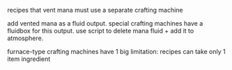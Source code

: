 recipes that vent mana must use a separate crafting machine

add vented mana as a fluid output. special crafting machines have a fluidbox for this output.
use script to delete mana fluid + add it to atmosphere.

furnace-type crafting machines have 1 big limitation: recipes can take only 1 item ingredient